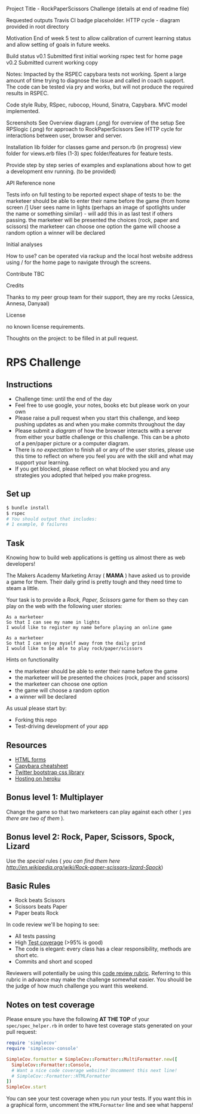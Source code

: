 Project Title - RockPaperScissors Challenge (details at end of readme file)

Requested outputs
Travis CI badge placeholder.
HTTP cycle - diagram provided in root directory

Motivation
End of week 5 test to allow calibration of current learning status and allow setting of goals in future weeks.

Build status
v0.1 Submitted first initial working rspec test for home page
v0.2 Submitted current working copy

Notes:
Impacted by the RSPEC capybara tests not working. Spent a large amount of time trying to diagnose the issue and called in coach support. The code can be tested via pry and works, but will not produce the required results in RSPEC.

Code style
Ruby, RSpec, rubocop, Hound, Sinatra, Capybara. MVC model implemented.

Screenshots
See Overview diagram (.png) for overview of the setup
See RPSlogic (.png) for approach to RockPaperScissors
See HTTP cycle for interactions between user, browser and server.

Installation
lib folder for classes game and person.rb (in progress)
view folder for views.erb files (1-3)
spec folder/features for feature tests.

Provide step by step series of examples and explanations about how to get a development env running. (to be provided)

API Reference
none

Tests 
info on full testing to be reported
expect shape of tests to be:
the marketeer should be able to enter their name before the game {from home screen /]
User sees name in lights (perhaps an image of spotlights under the name or something similar) - will add this in as last test if others passing.
the marketeer will be presented the choices (rock, paper and scissors)
the marketeer can choose one option
the game will choose a random option
a winner will be declared

Initial analyses


How to use?
can be operated via rackup and the local host website address using / for the home page to navigate through the screens.

Contribute
TBC

Credits

Thanks to my peer group team for their support, they are my rocks (Jessica, Annesa, Danyaal)

License

no known license requirements.

Thoughts on the project:
to be filled in at pull request.

# RPS Challenge

## Instructions

* Challenge time: until the end of the day
* Feel free to use google, your notes, books etc but please work on your own
* Please raise a pull request when you start this challenge, and keep pushing updates as and when you make commits throughout the day
* Please submit a _diagram_ of how the browser interacts with a server from either your battle challenge or this challenge. This can be a photo of a pen/paper picture or a computer diagram.
* There is _no expectation_ to finish all or any of the user stories, please use this time to reflect on where you feel you are with the skill and what may support your learning.
* If you get blocked, please reflect on what blocked you and any strategies you adopted that helped you make progress.

## Set up

```bash
$ bundle install
$ rspec
# You should output that includes:
# 1 example, 0 failures
```

## Task

Knowing how to build web applications is getting us almost there as web developers!

The Makers Academy Marketing Array ( **MAMA** ) have asked us to provide a game for them. Their daily grind is pretty tough and they need time to steam a little.

Your task is to provide a _Rock, Paper, Scissors_ game for them so they can play on the web with the following user stories:

```
As a marketeer
So that I can see my name in lights
I would like to register my name before playing an online game

As a marketeer
So that I can enjoy myself away from the daily grind
I would like to be able to play rock/paper/scissors
```

Hints on functionality

- the marketeer should be able to enter their name before the game
- the marketeer will be presented the choices (rock, paper and scissors)
- the marketeer can choose one option
- the game will choose a random option
- a winner will be declared

As usual please start by:

* Forking this repo
* Test-driving development of your app

## Resources

* [HTML forms](https://www.w3schools.com/html/html_forms.asp)
* [Capybara cheatsheet](https://devhints.io/capybara)
* [Twitter bootstrap css library](https://getbootstrap.com/)
* [Hosting on heroku](https://heroku.com)

## Bonus level 1: Multiplayer

Change the game so that two marketeers can play against each other ( _yes there are two of them_ ).

## Bonus level 2: Rock, Paper, Scissors, Spock, Lizard

Use the _special_ rules ( _you can find them here http://en.wikipedia.org/wiki/Rock-paper-scissors-lizard-Spock_)

## Basic Rules

- Rock beats Scissors
- Scissors beats Paper
- Paper beats Rock

In code review we'll be hoping to see:

* All tests passing
* High [Test coverage](https://github.com/makersacademy/course/blob/master/pills/test_coverage.md) (>95% is good)
* The code is elegant: every class has a clear responsibility, methods are short etc.
* Commits and short and scoped

Reviewers will potentially be using this [code review rubric](docs/review.md).  Referring to this rubric in advance may make the challenge somewhat easier.  You should be the judge of how much challenge you want this weekend.

## Notes on test coverage

Please ensure you have the following **AT THE TOP** of your `spec/spec_helper.rb` in order to have test coverage stats generated on your pull request:

```ruby
require 'simplecov'
require 'simplecov-console'

SimpleCov.formatter = SimpleCov::Formatter::MultiFormatter.new([
  SimpleCov::Formatter::Console,
  # Want a nice code coverage website? Uncomment this next line!
  # SimpleCov::Formatter::HTMLFormatter
])
SimpleCov.start
```

You can see your test coverage when you run your tests. If you want this in a graphical form, uncomment the `HTMLFormatter` line and see what happens!
